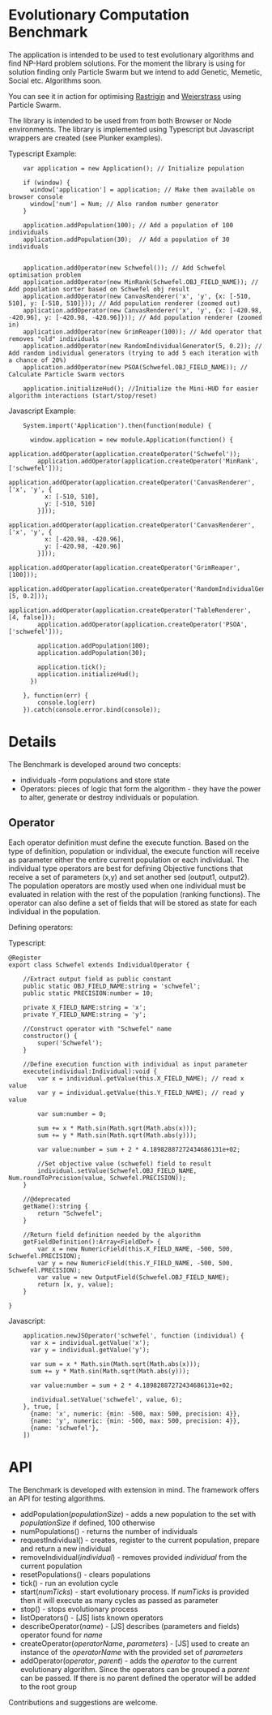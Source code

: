 # Evolutionary Computation Benchmark

The application is intended to be used to test evolutionary algorithms and find NP-Hard problem solutions. 
For the moment the library is using for solution finding only Particle Swarm but we intend to add Genetic, Memetic, Social etc. Algorithms soon.

You can see it in action for optimising [Rastrigin](http://run.plnkr.co/plunks/UhXCUz/) and [Weierstrass](http://run.plnkr.co/plunks/4lEiZy/) using Particle Swarm.

The library is intended to be used from from both Browser or Node environments. The library is implemented using Typescript but Javascript wrappers are created (see Plunker examples).

Typescript Example:
```
    var application = new Application(); // Initialize population

    if (window) {
      window['application'] = application; // Make them available on browser console
      window['num'] = Num; // Also random number generator
    }
    
    application.addPopulation(100); // Add a population of 100 individuals
    application.addPopulation(30);  // Add a population of 30 individuals
    
    
    application.addOperator(new Schwefel()); // Add Schwefel optimisation problem
    application.addOperator(new MinRank(Schwefel.OBJ_FIELD_NAME)); // Add population sorter based on Schwefel obj result
    application.addOperator(new CanvasRenderer('x', 'y', {x: [-510, 510], y: [-510, 510]})); // Add population renderer (zoomed out)
    application.addOperator(new CanvasRenderer('x', 'y', {x: [-420.98, -420.96], y: [-420.98, -420.96]})); // Add population renderer (zoomed in)
    application.addOperator(new GrimReaper(100)); // Add operator that removes "old" individuals
    application.addOperator(new RandomIndividualGenerator(5, 0.2)); // Add random individual generators (trying to add 5 each iteration with a chance of 20%)
    application.addOperator(new PSOA(Schwefel.OBJ_FIELD_NAME)); // Calculate Particle Swarm vectors

    application.initializeHud(); //Initialize the Mini-HUD for easier algorithm interactions (start/stop/reset)
```

Javascript Example:
```
    System.import('Application').then(function(module) {
     
      window.application = new module.Application(function() {
        application.addOperator(application.createOperator('Schwefel'));
        application.addOperator(application.createOperator('MinRank', ['schwefel']));
        application.addOperator(application.createOperator('CanvasRenderer', ['x', 'y', {
          x: [-510, 510],
          y: [-510, 510]
        }]));
        application.addOperator(application.createOperator('CanvasRenderer', ['x', 'y', {
          x: [-420.98, -420.96],
          y: [-420.98, -420.96]
        }]));
        application.addOperator(application.createOperator('GrimReaper', [100]));
        application.addOperator(application.createOperator('RandomIndividualGenerator', [5, 0.2]));
        application.addOperator(application.createOperator('TableRenderer', [4, false]));
        application.addOperator(application.createOperator('PSOA', ['schwefel']));

        application.addPopulation(100);
        application.addPopulation(30);
 
        application.tick();
        application.initializeHud();
      })
      
    }, function(err) {
        console.log(err)
    }).catch(console.error.bind(console));
```

# Details

The Benchmark is developed around two concepts: 
 - individuals -form populations and store state 
 - Operators: pieces of logic that form the algorithm - they have the power to alter, generate or destroy individuals or population. 
 
## Operator

Each operator definition must define the execute function. Based on the type of definition, population or individual, the execute function will receive as parameter either the entire current population or each individual.
The individual type operators are best for defining Objective functions that receive a set of parameters (x,y) and set another sed (output1, output2). The population operators are mostly used when one individual must be evaluated in relation with the rest of the population (ranking functions).
The operator can also define a set of fields that will be stored as state for each individual in the population.

Defining operators:

Typescript:
```
@Register
export class Schwefel extends IndividualOperator {

    //Extract output field as public constant
    public static OBJ_FIELD_NAME:string = 'schwefel';
    public static PRECISION:number = 10;
    
    private X_FIELD_NAME:string = 'x';
    private Y_FIELD_NAME:string = 'y';

    //Construct operator with "Schwefel" name
    constructor() {
        super('Schwefel');
    }

    //Define execution function with individual as input parameter
    execute(individual:Individual):void {
        var x = individual.getValue(this.X_FIELD_NAME); // read x value
        var y = individual.getValue(this.Y_FIELD_NAME); // read y value
     
        var sum:number = 0;

        sum += x * Math.sin(Math.sqrt(Math.abs(x)));
        sum += y * Math.sin(Math.sqrt(Math.abs(y)));

        var value:number = sum + 2 * 4.18982887272434686131e+02;
        
        //Set objective value (schwefel) field to result
        individual.setValue(Schwefel.OBJ_FIELD_NAME, Num.roundToPrecision(value, Schwefel.PRECISION));
    }

    //@deprecated
    getName():string {
        return "Schwefel";
    }

    //Return field definition needed by the algorithm 
    getFieldDefinition():Array<FieldDef> {
        var x = new NumericField(this.X_FIELD_NAME, -500, 500, Schwefel.PRECISION);
        var y = new NumericField(this.Y_FIELD_NAME, -500, 500, Schwefel.PRECISION);
        var value = new OutputField(Schwefel.OBJ_FIELD_NAME);
        return [x, y, value];
    }

}
```

Javascript:
```
    application.newJSOperator('schwefel', function (individual) {
      var x = individual.getValue('x');
      var y = individual.getValue('y');
    
      var sum = x * Math.sin(Math.sqrt(Math.abs(x)));
      sum += y * Math.sin(Math.sqrt(Math.abs(y)));
      
      var value:number = sum + 2 * 4.18982887272434686131e+02;
    
      individual.setValue('schwefel', value, 6);
    }, true, [
      {name: 'x', numeric: {min: -500, max: 500, precision: 4}},
      {name: 'y', numeric: {min: -500, max: 500, precision: 4}},
      {name: 'schwefel'},
    ])
```


# API

The Benchmark is developed with extension in mind. The framework offers an API for testing algorithms.

  * addPopulation(*populationSize*) - adds a new population to the set with *populationSize* if defined, 100 otherwise
  * numPopulations() - returns the number of individuals
  * requestIndividual() - creates, register to the current population, prepare and return a new individual
  * removeIndividual(*individual*) - removes provided *individual* from the current population
  * resetPopulations() - clears populations
  * tick() - run an evolution cycle
  * start(*numTicks*) - start evolutionary process. If *numTicks* is provided then it will execute as many cycles as passed as parameter
  * stop() - stops evolutionary process
  * listOperators() - [JS] lists known operators 
  * describeOperator(*name*) - [JS] describes (parameters and fields) operator found for *name*
  * createOperator(*operatorName*, *parameters*) - [JS] used to create an instance of the *operatorName* with the provided set of *parameters*
  * addOperator(*operator*, *parent*) - adds the *operator* to the current evolutionary algorithm. Since the operators can be grouped a *parent* can be passed. If there is no parent defined the operator will be added to the root group


Contributions and suggestions are welcome.

